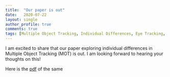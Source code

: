 ```yaml
---
title:  "Our paper is out"
date:   2020-07-22
layout: single
author_profile: true
comments: true
tags: [Multiple Object Tracking, Individual Differences, Eye Tracking, Computational modelling, Kalman Filter]
---
```


<p class="message">
I am excited to share that our paper exploring individual differences in Multiple Object Tracking (MOT) is out. I am looking forward to hearing your thoughts on this!


</p>

Here is the [pdf](https://adibuoy23.github.io/others/MOT_paper.pdf) of the same